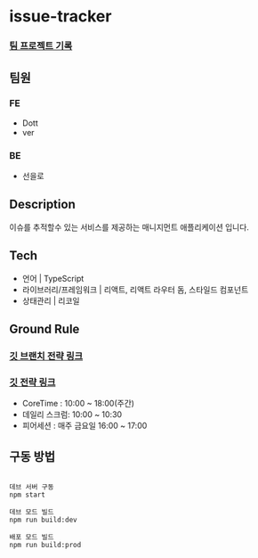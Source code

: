 # issue-tracker

### [팀 프로젝트 기록](https://deadpan-chickadee-ce9.notion.site/d0b1efe54b634e61a1608c7c3a050d4d)

## 팀원

### FE

* Dott
* ver

### BE

* 선을로

## Description

이슈를 추적할수 있는 서비스를 제공하는 매니지먼트 애플리케이션 입니다.

## Tech

* 언어 | TypeScript
* 라이브러리/프레임워크 | 리액트, 리액트 라우터 돔, 스타일드 컴포넌트
* 상태관리 | 리코일

## Ground Rule

### [깃 브랜치 전략 링크](https://deadpan-chickadee-ce9.notion.site/71a0945b28b740fe935ea2ac50b11c73)
### [깃 전략 링크](https://www.notion.so/d0b1efe54b634e61a1608c7c3a050d4d?p=434cc573ab054e629faf0e3938495558&pm=s)

* CoreTime : 10:00 ~ 18:00(주간)
* 데일리 스크럼: 10:00 ~ 10:30
* 피어세션 : 매주 금요일 16:00 ~ 17:00

## 구동 방법

```

데브 서버 구동
npm start

데브 모드 빌드
npm run build:dev

배포 모드 빌드
npm run build:prod

```
